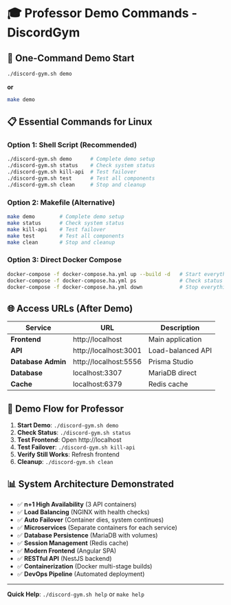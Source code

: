 # 🎓 Professor Demo Commands - DiscordGym

## 🚀 One-Command Demo Start

```bash
./discord-gym.sh demo
```

**or**

```bash
make demo
```

## 📋 Essential Commands for Linux

### Option 1: Shell Script (Recommended)
```bash
./discord-gym.sh demo      # Complete demo setup
./discord-gym.sh status    # Check system status  
./discord-gym.sh kill-api  # Test failover
./discord-gym.sh test      # Test all components
./discord-gym.sh clean     # Stop and cleanup
```

### Option 2: Makefile (Alternative)
```bash
make demo        # Complete demo setup
make status      # Check system status
make kill-api    # Test failover  
make test        # Test all components
make clean       # Stop and cleanup
```

### Option 3: Direct Docker Compose
```bash
docker-compose -f docker-compose.ha.yml up --build -d   # Start everything
docker-compose -f docker-compose.ha.yml ps              # Check status
docker-compose -f docker-compose.ha.yml down            # Stop everything
```

## 🌐 Access URLs (After Demo)

| Service | URL | Description |
|---------|-----|-------------|
| **Frontend** | http://localhost | Main application |
| **API** | http://localhost:3001 | Load-balanced API |
| **Database Admin** | http://localhost:5556 | Prisma Studio |
| **Database** | localhost:3307 | MariaDB direct |
| **Cache** | localhost:6379 | Redis cache |

## 🎯 Demo Flow for Professor

1. **Start Demo**: `./discord-gym.sh demo`
2. **Check Status**: `./discord-gym.sh status`
3. **Test Frontend**: Open http://localhost
4. **Test Failover**: `./discord-gym.sh kill-api`
5. **Verify Still Works**: Refresh frontend
6. **Cleanup**: `./discord-gym.sh clean`

## 📊 System Architecture Demonstrated

- ✅ **n+1 High Availability** (3 API containers)
- ✅ **Load Balancing** (NGINX with health checks)
- ✅ **Auto Failover** (Container dies, system continues)
- ✅ **Microservices** (Separate containers for each service)
- ✅ **Database Persistence** (MariaDB with volumes)
- ✅ **Session Management** (Redis cache)
- ✅ **Modern Frontend** (Angular SPA)
- ✅ **RESTful API** (NestJS backend)
- ✅ **Containerization** (Docker multi-stage builds)
- ✅ **DevOps Pipeline** (Automated deployment)

---

**Quick Help**: `./discord-gym.sh help` or `make help`
